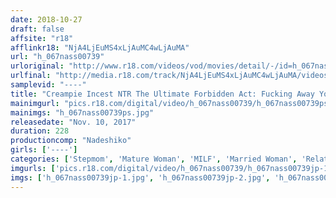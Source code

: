 ```yaml
---
date: 2018-10-27
draft: false
affsite: "r18"
afflinkr18: "NjA4LjEuMS4xLjAuMC4wLjAuMA"
url: "h_067nass00739"
urloriginal: "http://www.r18.com/videos/vod/movies/detail/-/id=h_067nass00739"
urlfinal: "http://media.r18.com/track/NjA4LjEuMS4xLjAuMC4wLjAuMA/videos/vod/movies/detail/-/id=h_067nass00739"
samplevid: "----"
title: "Creampie Incest NTR The Ultimate Forbidden Act: Fucking Away Your Mom From Your Dad And Ejaculating Inside Her! The Crazy Sexual Relations Of An Abnormal Family"
mainimgurl: "pics.r18.com/digital/video/h_067nass00739/h_067nass00739ps.jpg"
mainimgs: "h_067nass00739ps.jpg"
releasedate: "Nov. 10, 2017"
duration: 228
productioncomp: "Nadeshiko"
girls: ['----']
categories: ['Stepmom', 'Mature Woman', 'MILF', 'Married Woman', 'Relatives', 'Cheating Wife', 'Creampie', 'Bondage']
imgurls: ['pics.r18.com/digital/video/h_067nass00739/h_067nass00739jp-1.jpg', 'pics.r18.com/digital/video/h_067nass00739/h_067nass00739jp-2.jpg', 'pics.r18.com/digital/video/h_067nass00739/h_067nass00739jp-3.jpg', 'pics.r18.com/digital/video/h_067nass00739/h_067nass00739jp-4.jpg', 'pics.r18.com/digital/video/h_067nass00739/h_067nass00739jp-5.jpg', 'pics.r18.com/digital/video/h_067nass00739/h_067nass00739jp-6.jpg', 'pics.r18.com/digital/video/h_067nass00739/h_067nass00739jp-7.jpg', 'pics.r18.com/digital/video/h_067nass00739/h_067nass00739jp-8.jpg', 'pics.r18.com/digital/video/h_067nass00739/h_067nass00739jp-9.jpg', 'pics.r18.com/digital/video/h_067nass00739/h_067nass00739jp-10.jpg', 'pics.r18.com/digital/video/h_067nass00739/h_067nass00739jp-11.jpg', 'pics.r18.com/digital/video/h_067nass00739/h_067nass00739jp-12.jpg', 'pics.r18.com/digital/video/h_067nass00739/h_067nass00739jp-13.jpg', 'pics.r18.com/digital/video/h_067nass00739/h_067nass00739jp-14.jpg', 'pics.r18.com/digital/video/h_067nass00739/h_067nass00739jp-15.jpg', 'pics.r18.com/digital/video/h_067nass00739/h_067nass00739jp-16.jpg', 'pics.r18.com/digital/video/h_067nass00739/h_067nass00739jp-17.jpg', 'pics.r18.com/digital/video/h_067nass00739/h_067nass00739jp-18.jpg', 'pics.r18.com/digital/video/h_067nass00739/h_067nass00739jp-19.jpg', 'pics.r18.com/digital/video/h_067nass00739/h_067nass00739jp-20.jpg']
imgs: ['h_067nass00739jp-1.jpg', 'h_067nass00739jp-2.jpg', 'h_067nass00739jp-3.jpg', 'h_067nass00739jp-4.jpg', 'h_067nass00739jp-5.jpg', 'h_067nass00739jp-6.jpg', 'h_067nass00739jp-7.jpg', 'h_067nass00739jp-8.jpg', 'h_067nass00739jp-9.jpg', 'h_067nass00739jp-10.jpg', 'h_067nass00739jp-11.jpg', 'h_067nass00739jp-12.jpg', 'h_067nass00739jp-13.jpg', 'h_067nass00739jp-14.jpg', 'h_067nass00739jp-15.jpg', 'h_067nass00739jp-16.jpg', 'h_067nass00739jp-17.jpg', 'h_067nass00739jp-18.jpg', 'h_067nass00739jp-19.jpg', 'h_067nass00739jp-20.jpg']
---
```

